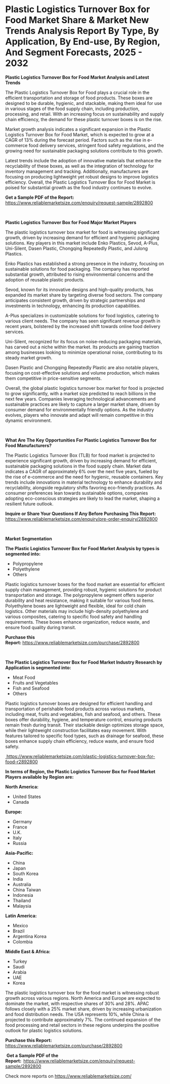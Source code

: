 <p><h1>Plastic Logistics Turnover Box for Food Market Share & Market New Trends Analysis Report By Type, By Application, By End-use, By Region, And Segment Forecasts, 2025 - 2032</h1></p><p><strong>Plastic Logistics Turnover Box for Food Market Analysis and Latest Trends</strong></p>
<p><p>The Plastic Logistics Turnover Box for Food plays a crucial role in the efficient transportation and storage of food products. These boxes are designed to be durable, hygienic, and stackable, making them ideal for use in various stages of the food supply chain, including production, processing, and retail. With an increasing focus on sustainability and supply chain efficiency, the demand for these plastic turnover boxes is on the rise.</p><p>Market growth analysis indicates a significant expansion in the Plastic Logistics Turnover Box for Food Market, which is expected to grow at a CAGR of 13% during the forecast period. Factors such as the rise in e-commerce food delivery services, stringent food safety regulations, and the growing need for sustainable packaging solutions contribute to this growth. </p><p>Latest trends include the adoption of innovative materials that enhance the recyclability of these boxes, as well as the integration of technology for inventory management and tracking. Additionally, manufacturers are focusing on producing lightweight yet robust designs to improve logistics efficiency. Overall, the Plastic Logistics Turnover Box for Food Market is poised for substantial growth as the food industry continues to evolve.</p></p>
<p><strong>Get a Sample PDF of the Report:&nbsp;</strong> <a href="https://www.reliablemarketsize.com/enquiry/request-sample/2892800?utm_campaign=2995&utm_medium=2&utm_source=Github&utm_content=ia&utm_term=15032025&utm_id=plastic-logistics-turnover-box-for-food">https://www.reliablemarketsize.com/enquiry/request-sample/2892800</a></p>
<p>&nbsp;</p>
<p><strong>Plastic Logistics Turnover Box for Food Major Market Players</strong></p>
<p><p>The plastic logistics turnover box market for food is witnessing significant growth, driven by increasing demand for efficient and hygienic packaging solutions. Key players in this market include Enko Plastics, Sevod, A-Plus, Uni-Silent, Dasen Plastic, Chongqing Repeatedly Plastic, and Julong Plastics. </p><p>Enko Plastics has established a strong presence in the industry, focusing on sustainable solutions for food packaging. The company has reported substantial growth, attributed to rising environmental concerns and the adoption of reusable plastic products. </p><p>Sevod, known for its innovative designs and high-quality products, has expanded its market share by targeting diverse food sectors. The company anticipates consistent growth, driven by strategic partnerships and investments in technology, enhancing its production capabilities.</p><p>A-Plus specializes in customizable solutions for food logistics, catering to various client needs. The company has seen significant revenue growth in recent years, bolstered by the increased shift towards online food delivery services.</p><p>Uni-Silent, recognized for its focus on noise-reducing packaging materials, has carved out a niche within the market. Its products are gaining traction among businesses looking to minimize operational noise, contributing to its steady market growth.</p><p>Dasen Plastic and Chongqing Repeatedly Plastic are also notable players, focusing on cost-effective solutions and volume production, which makes them competitive in price-sensitive segments.</p><p>Overall, the global plastic logistics turnover box market for food is projected to grow significantly, with a market size predicted to reach billions in the next few years. Companies leveraging technological advancements and sustainable practices are likely to capture a larger market share, driven by consumer demand for environmentally friendly options. As the industry evolves, players who innovate and adapt will remain competitive in this dynamic environment.</p></p>
<p>&nbsp;</p>
<p><strong>What Are The Key Opportunities For Plastic Logistics Turnover Box for Food Manufacturers?</strong></p>
<p><p>The Plastic Logistics Turnover Box (TLB) for food market is projected to experience significant growth, driven by increasing demand for efficient, sustainable packaging solutions in the food supply chain. Market data indicates a CAGR of approximately 6% over the next five years, fueled by the rise of e-commerce and the need for hygienic, reusable containers. Key trends include innovations in material technology to enhance durability and recyclability, alongside regulatory shifts favoring eco-friendly practices. As consumer preferences lean towards sustainable options, companies adopting eco-conscious strategies are likely to lead the market, shaping a resilient future outlook.</p></p>
<p><strong>Inquire or Share Your Questions If Any Before Purchasing This Report:</strong> <a href="https://www.reliablemarketsize.com/enquiry/pre-order-enquiry/2892800?utm_campaign=2995&utm_medium=2&utm_source=Github&utm_content=ia&utm_term=15032025&utm_id=plastic-logistics-turnover-box-for-food">https://www.reliablemarketsize.com/enquiry/pre-order-enquiry/2892800</a></p>
<p>&nbsp;</p>
<p><strong>Market Segmentation</strong></p>
<p><strong>The Plastic Logistics Turnover Box for Food Market Analysis by types is segmented into:</strong></p>
<p><ul><li>Polypropylene</li><li>Polyethylene</li><li>Others</li></ul></p>
<p><p>Plastic logistics turnover boxes for the food market are essential for efficient supply chain management, providing robust, hygienic solutions for product transportation and storage. The polypropylene segment offers superior durability and heat resistance, making it suitable for various food items. Polyethylene boxes are lightweight and flexible, ideal for cold chain logistics. Other materials may include high-density polyethylene and various composites, catering to specific food safety and handling requirements. These boxes enhance organization, reduce waste, and ensure food quality during transit.</p></p>
<p><strong>Purchase this Report:&nbsp;</strong><a href="https://www.reliablemarketsize.com/purchase/2892800?utm_campaign=2995&utm_medium=2&utm_source=Github&utm_content=ia&utm_term=15032025&utm_id=plastic-logistics-turnover-box-for-food">https://www.reliablemarketsize.com/purchase/2892800</a></p>
<p>&nbsp;</p>
<p><strong>The Plastic Logistics Turnover Box for Food Market Industry Research by Application is segmented into:</strong></p>
<p><ul><li>Meat Food</li><li>Fruits and Vegetables</li><li>Fish and Seafood</li><li>Others</li></ul></p>
<p><p>Plastic logistics turnover boxes are designed for efficient handling and transportation of perishable food products across various markets, including meat, fruits and vegetables, fish and seafood, and others. These boxes offer durability, hygiene, and temperature control, ensuring products remain fresh during transit. Their stackable design optimizes storage space, while their lightweight construction facilitates easy movement. With features tailored to specific food types, such as drainage for seafood, these boxes enhance supply chain efficiency, reduce waste, and ensure food safety.</p></p>
<p><a href="https://www.reliablemarketsize.com/plastic-logistics-turnover-box-for-food-r2892800?utm_campaign=2995&utm_medium=2&utm_source=Github&utm_content=ia&utm_term=15032025&utm_id=plastic-logistics-turnover-box-for-food">&nbsp;https://www.reliablemarketsize.com/plastic-logistics-turnover-box-for-food-r2892800</a></p>
<p><strong>In terms of Region, the Plastic Logistics Turnover Box for Food Market Players available by Region are:</strong></p>
<p>
    <p> <strong> North America: </strong>
        <ul>
            <li>United States</li>
            <li>Canada</li>
        </ul>
        </p> 
    <p> <strong> Europe: </strong>
        <ul>
            <li>Germany</li>
            <li>France</li>
            <li>U.K.</li>
            <li>Italy</li>
            <li>Russia</li>
        </ul>
        </p> 
    <p> <strong> Asia-Pacific: </strong>
        <ul>
            <li>China</li>
            <li>Japan</li>
            <li>South Korea</li>
            <li>India</li>
            <li>Australia</li>
            <li>China Taiwan</li>
            <li>Indonesia</li>
            <li>Thailand</li>
            <li>Malaysia</li>
        </ul>
        </p> 
    <p> <strong> Latin America: </strong>
        <ul>
            <li>Mexico</li>
            <li>Brazil</li>
            <li>Argentina Korea</li>
            <li>Colombia</li>
        </ul>
        </p> 
    <p> <strong> Middle East & Africa: </strong>
        <ul>
            <li>Turkey</li>
            <li>Saudi</li>
            <li>Arabia</li>
            <li>UAE</li>
            <li>Korea</li>
        </ul>
    </p>
    </p>
<p><p>The plastic logistics turnover box for the food market is witnessing robust growth across various regions. North America and Europe are expected to dominate the market, with respective shares of 30% and 28%. APAC follows closely with a 25% market share, driven by increasing urbanization and food distribution needs. The USA represents 10%, while China is projected to contribute approximately 7%. The continued expansion of the food processing and retail sectors in these regions underpins the positive outlook for plastic logistics solutions.</p></p>
<p><strong>Purchase this Report: </strong><a href="https://www.reliablemarketsize.com/purchase/2892800?utm_campaign=2995&utm_medium=2&utm_source=Github&utm_content=ia&utm_term=15032025&utm_id=plastic-logistics-turnover-box-for-food">https://www.reliablemarketsize.com/purchase/2892800</a></p>
<p>&nbsp;<strong>Get a Sample PDF of the Report:&nbsp;&nbsp;</strong><a href="https://www.reliablemarketsize.com/enquiry/request-sample/2892800?utm_campaign=2995&utm_medium=2&utm_source=Github&utm_content=ia&utm_term=15032025&utm_id=plastic-logistics-turnover-box-for-food">https://www.reliablemarketsize.com/enquiry/request-sample/2892800</a></p>
<p><strong></strong></p>
<p>Check more reports on <a href="https://www.reliablemarketsize.com/?utm_campaign=2995&utm_medium=2&utm_source=Github&utm_content=ia&utm_term=15032025&utm_id=plastic-logistics-turnover-box-for-food">https://www.reliablemarketsize.com/</a></p>